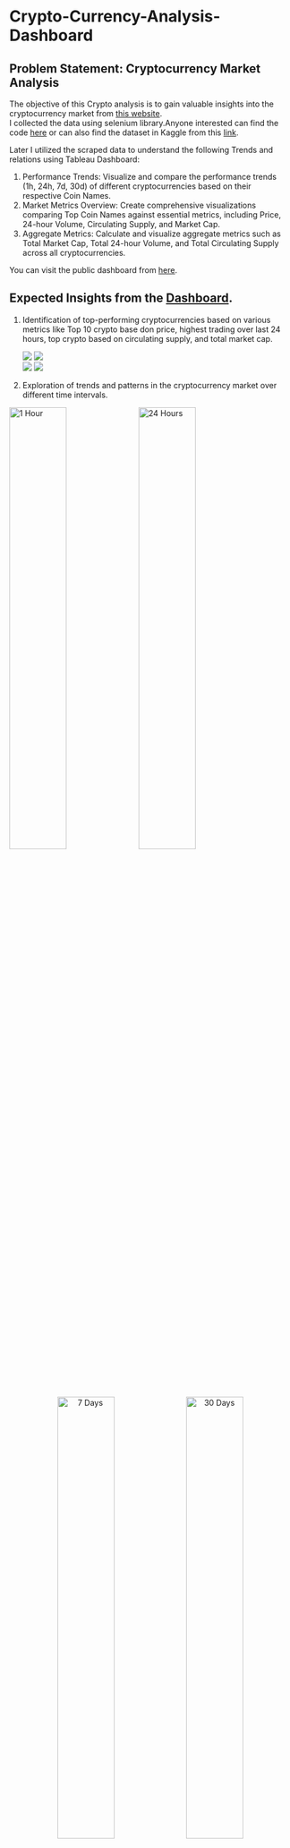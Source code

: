 # Crypto-Currency-Analysis-Dashboard
## Problem Statement: Cryptocurrency Market Analysis
The objective of this Crypto analysis is to gain valuable insights into the cryptocurrency market from [this website](https://www.coingecko.com/en/all-cryptocurrencies).<br/> 
I collected the data using selenium library.Anyone interested can find the code [here](coingeckoupdated.py) or can also find the dataset in Kaggle from this [link](https://www.kaggle.com/datasets/mmohaiminulislam/crypto-currency-datasets).<br/>

Later I utilized the scraped data to understand the following Trends and relations using Tableau Dashboard:

1. Performance Trends: Visualize and compare the performance trends (1h, 24h, 7d, 30d) of different cryptocurrencies based on their respective Coin Names.
2. Market Metrics Overview: Create comprehensive visualizations comparing Top Coin Names against essential metrics, including Price, 24-hour Volume, Circulating Supply, and Market Cap.
3. Aggregate Metrics: Calculate and visualize aggregate metrics such as Total Market Cap, Total 24-hour Volume, and Total Circulating Supply across all cryptocurrencies.

You can visit the public dashboard from [here](https://public.tableau.com/app/profile/niloy/viz/Crypto-CurrencyAnalysisDashboard/OverallAnalysisOfCrypto).<br/>

## Expected Insights from the [Dashboard](https://public.tableau.com/app/profile/niloy/viz/Crypto-CurrencyAnalysisDashboard/OverallAnalysisOfCrypto).<br/>

1. Identification of top-performing cryptocurrencies based on various metrics like Top 10 crypto base don price, highest trading over last 24 hours, top crypto based on circulating supply, and total market cap.
    
     <img src = "images/top 10 crypto base on price.png" width="" height="">
     <img src = "images/24h volume.png" width="" height=""> <br/>
     <img src = "images/supply.png" width="" height="">
     <img src = "images/market cap.png" width="" height=""> <br/>

2. Exploration of trends and patterns in the cryptocurrency market over different time intervals.
   
    <p align="center">
  <img src="images/1h.png" alt="1 Hour" width="45%">
  <img src="images/24h.png" alt="24 Hours" width="45%">
</p>

<p align="center">
  <img src="images/7d.png" alt="7 Days" width="45%">
  <img src="images/30d.png" alt="30 Days" width="45%">
</p>

     
4. Understanding the aggregated market metrics to assess the overall health of the cryptocurrency market like total current price, total 24-hour volume, total circulating supply, and total market cap.<br/>

   <img src = "images/metrics.png" width="" height=""> <br/>
   

**There are two dashboards so click the button to go to the next dashboard and vice versa.** <br/>

<img src = "crypto1.png" width="1200" height="400"> <br/>
<img src = "crypto2.png" width="1200" height="400">

## Build From Sources & Selenium Scraper 
1. Clone the repo
```bash
git clone https://github.com/niloycste/Crypto-Currency-Analysis-Dashboard.git
```
2. Initialize and Activate Virtual Environment
```bash
virtualenv env
source env/Scripts/activate
```
3. Install Dependencies
```bash
pip install -r requirements.txt
```
4. Download the Firefox web driver
```bash
https://github.com/mozilla/geckodriver/releases
```
5. Run the Scrapper
```bash
python coingeckoupdated.py
```
6. anyone can get a file name "CryptocurrencyData.csv" containing all the desired columns
## Analytics 
Tableau Public View: https://public.tableau.com/app/profile/niloy/viz/Crypto-CurrencyAnalysisDashboard/OverallAnalysisOfCrypto
